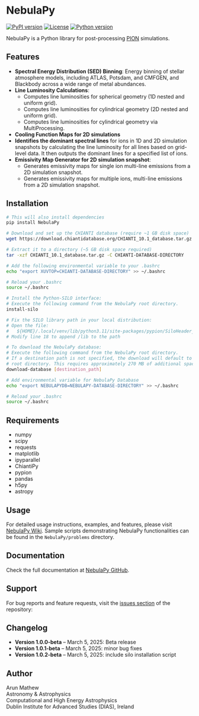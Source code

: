 # NebulaPy

[![PyPI version](https://badge.fury.io/py/NebulaPy.svg)](https://pypi.org/project/NebulaPy/)
[![License](https://img.shields.io/badge/license-MIT-blue.svg)](https://opensource.org/licenses/MIT)
[![Python version](https://img.shields.io/badge/python-3.7%2B-blue.svg)](https://www.python.org/downloads/)

NebulaPy is a Python library for post-processing [PION](https://www.pion.ie/) simulations.

## Features

- **Spectral Energy Distribution (SED) Binning**: Energy binning of stellar atmosphere models, including ATLAS, Potsdam, and 
CMFGEN, and Blackbody across a wide range of metal abundances.
- **Line Luminosity Calculations**:
  - Computes line luminosities for spherical geometry (1D nested and uniform grid).
  - Computes line luminosities for cylindrical geometry (2D nested and uniform grid).
  - Computes line luminosities for cylindrical geometry via MultiProcessing.
- **Cooling Function Maps for 2D simulations**
- **Identifies the dominant spectral lines** for ions in 1D and 2D simulation snapshots by
calculating the line luminosity for all lines based on grid-level data. It then outputs
the dominant lines for a specified list of ions.
- **Emissivity Map Generator for 2D simulation snapshot**:
  - Generates emissivity maps for single ion multi-line emissions from a 2D simulation snapshot.
  - Generates emissivity maps for multiple ions, multi-line emissions from a 2D simulation snapshot.
  

## Installation

```bash
# This will also install dependencies
pip install NebulaPy

# Download and set up the CHIANTI database (require ~1 GB disk space)
wget https://download.chiantidatabase.org/CHIANTI_10.1_database.tar.gz

# Extract it to a directory (~5 GB disk space required)
tar -xzf CHIANTI_10.1_database.tar.gz -C CHIANTI-DATABASE-DIRECTORY

# Add the following environmental variable to your .bashrc
echo "export XUVTOP=CHIANTI-DATABASE-DIRECTORY" >> ~/.bashrc

# Reload your .bashrc
source ~/.bashrc

# Install the Python-SILO interface:
# Execute the following command from the NebulaPy root directory.
install-silo

# Fix the SILO library path in your local distribution:
# Open the file:
#   ${HOME}/.local/venv/lib/python3.11/site-packages/pypion/SiloHeader_data.py
# Modify line 18 to append /lib to the path

# To download the NebulaPy database:
# Execute the following command from the NebulaPy root directory.
# If a destination path is not specified, the download will default to the
# root directory. This requires approximately 270 MB of additional space.
download-database [destination_path]

# Add environmental variable for NebulaPy Database
echo "export NEBULAPYDB=NEBULAPY-DATABASE-DIRECTORY" >> ~/.bashrc

# Reload your .bashrc
source ~/.bashrc
```

## Requirements

- numpy
- scipy
- requests
- matplotlib
- ipyparallel
- ChiantiPy
- pypion
- pandas
- h5py
- astropy

## Usage

For detailed usage instructions, examples, and features, please 
visit [NebulaPy Wiki](https://github.com/arunmathewofficial/NebulaPy/wiki). 
Sample scripts demonstrating NebulaPy functionalities can be found
in the `NebulaPy/problems` directory.


## Documentation

Check the full documentation at [NebulaPy GitHub](https://github.com/arunmathewofficial/NebulaPy).

## Support

For bug reports and feature requests, visit the
[issues section](https://github.com/arunmathewofficial/NebulaPy/issues) of the repository:

## Changelog
- **Version 1.0.0-beta** – March 5, 2025: Beta release
- **Version 1.0.1-beta** – March 5, 2025: minor bug fixes
- **Version 1.0.2-beta** – March 5, 2025: include silo installation script


## Author
Arun Mathew  
Astronomy & Astrophysics  
Computational and High Energy Astrophysics  
Dublin Institute for Advanced Studies (DIAS), Ireland  

